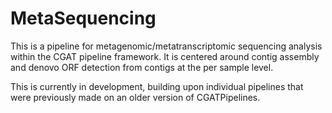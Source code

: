 # MetaSequencing

This is a pipeline for metagenomic/metatranscriptomic sequencing analysis within the CGAT pipeline framework.
It is centered around contig assembly and denovo ORF detection from contigs at the per sample level.

This is currently in development, building upon individual pipelines that were previously made on an older version of CGATPipelines.
